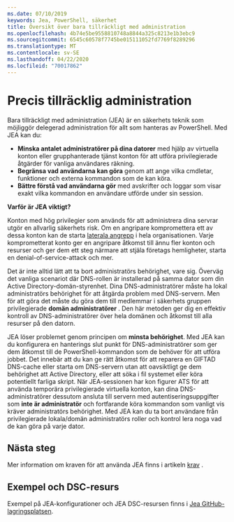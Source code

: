 ```yaml
---
ms.date: 07/10/2019
keywords: Jea, PowerShell, säkerhet
title: Översikt över bara tillräckligt med administration
ms.openlocfilehash: 4b74e5be9558810748a8844a325c8213e1b3ebc9
ms.sourcegitcommit: 6545c60578f7745be015111052fd7769f8289296
ms.translationtype: MT
ms.contentlocale: sv-SE
ms.lasthandoff: 04/22/2020
ms.locfileid: "70017862"
---
```

# <a name="just-enough-administration"></a>Precis tillräcklig administration

Bara tillräckligt med administration (JEA) är en säkerhets teknik som möjliggör delegerad administration för allt som hanteras av PowerShell. Med JEA kan du:

- **Minska antalet administratörer på dina datorer** med hjälp av virtuella konton eller grupphanterade tjänst konton för att utföra privilegierade åtgärder för vanliga användares räkning.
- **Begränsa vad användarna kan göra** genom att ange vilka cmdletar, funktioner och externa kommandon som de kan köra.
- **Bättre förstå vad användarna gör** med avskrifter och loggar som visar exakt vilka kommandon en användare utförde under sin session.

**Varför är JEA viktigt?**

Konton med hög privilegier som används för att administrera dina servrar utgör en allvarlig säkerhets risk. Om en angripare kompromettera ett av dessa konton kan de starta [laterala angrepp](https://aka.ms/pth) i hela organisationen. Varje komprometterat konto ger en angripare åtkomst till ännu fler konton och resurser och ger dem ett steg närmare att stjäla företags hemligheter, starta en denial-of-service-attack och mer.

Det är inte alltid lätt att ta bort administratörs behörighet, vare sig. Överväg det vanliga scenariot där DNS-rollen är installerad på samma dator som din Active Directory-domän-styrenhet. Dina DNS-administratörer måste ha lokal administratörs behörighet för att åtgärda problem med DNS-servern. Men för att göra det måste du göra dem till medlemmar i säkerhets gruppen privilegierade **domän administratörer** . Den här metoden ger dig en effektiv kontroll av DNS-administratörer över hela domänen och åtkomst till alla resurser på den datorn.

JEA löser problemet genom principen om **minsta behörighet**. Med JEA kan du konfigurera en hanterings slut punkt för DNS-administratörer som ger dem åtkomst till de PowerShell-kommandon som de behöver för att utföra jobbet. Det innebär att du kan ge rätt åtkomst för att reparera en GIFTAD DNS-cache eller starta om DNS-servern utan att oavsiktligt ge dem behörighet att Active Directory, eller att söka i fil systemet eller köra potentiellt farliga skript. När JEA-sessionen har kon figurer ATS för att använda temporära privilegierade virtuella konton, kan dina DNS-administratörer dessutom ansluta till servern med autentiseringsuppgifter som **inte är administratör** och fortfarande köra kommandon som vanligt vis kräver administratörs behörighet. Med JEA kan du ta bort användare från privilegierade lokala/domän administratörs roller och kontrol lera noga vad de kan göra på varje dator.

## <a name="next-steps"></a>Nästa steg

Mer information om kraven för att använda JEA finns i artikeln [krav](prerequisites.md) .

## <a name="samples-and-dsc-resource"></a>Exempel och DSC-resurs

Exempel på JEA-konfigurationer och JEA DSC-resursen finns i [Jea GitHub-lagringsplatsen](https://github.com/PowerShell/JEA).
